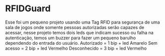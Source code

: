 # RFIDGuard
Esse foi um pequeno projeto usando uma Tag RFID para segurança de uma sala de jogos onde somente pessoas autorizadas serão capazes de acessar, nesse projeto temos dois leds que indicam sucesso ou falha na autenticação, temos um buzzer para fazer um pequeno barulho dependendo do entrada do usuário.
Autorizado = 1 bip + led Amarelo
Sem acesso = 2 bip + led Vermelho
Desconhecido = 3 bip + led Vermelho